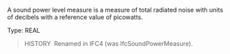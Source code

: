A sound power level measure is a measure of total radiated noise with units of decibels with a reference value of picowatts.

Type: REAL

> HISTORY&nbsp; Renamed in IFC4 (was IfcSoundPowerMeasure).
